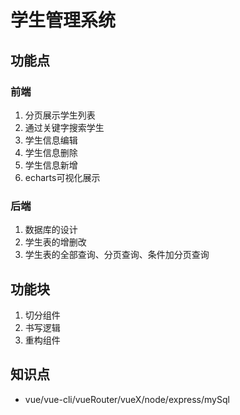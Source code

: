 # 学生管理系统

## 功能点

### 前端

1. 分页展示学生列表
2. 通过关键字搜索学生
3. 学生信息编辑
4. 学生信息删除
5. 学生信息新增
6. echarts可视化展示

### 后端

1. 数据库的设计
2. 学生表的增删改
3. 学生表的全部查询、分页查询、条件加分页查询

## 功能块

1. 切分组件
2. 书写逻辑
3. 重构组件

## 知识点

- vue/vue-cli/vueRouter/vueX/node/express/mySql